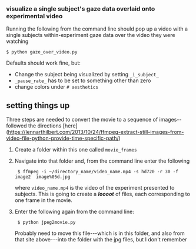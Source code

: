 ### visualize a single subject's gaze data overlaid onto experimental video

Running the following from the command line should pop up a video with a single subjects within-experiment gaze data over the video they were watching

    $ python gaze_over_video.py

Defaults should work fine, but: 

- Change the subject being visualized by setting `_i_subject_`
- `_pause_rate_` has to be set to something other than zero
- change colors under `# aesthetics`

## setting things up

Three steps are needed to convert the movie to a sequence of images--followed the directions [here] (https://lennarthilbert.com/2013/10/24/ffmpeg-extract-still-images-from-video-file-python-provide-time-specific-path/)

1. Create a folder within this one called `movie_frames`

2. Navigate into that folder and, from the command line enter the following

        $ ffmpeg -i ~/directory_name/video_name.mp4 -s hd720 -r 30 -f image2  image%05d.jpg

    where `video_name.mp4` is the video of the experiment presented to subjects. This is going to create a ***loooot*** of files, each corresponding to one frame in the movie. 
    
3. Enter the following again from the command line: 

        $ python jpeg2movie.py

    
    Probably need to move this file---which is in this folder, and also from that site above---into the folder with the jpg files, but I don't remember






